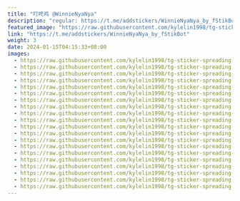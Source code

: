 ```yaml
---
title: "叮咚鸡 @WinnieNyaNya"
description: "regular: https://t.me/addstickers/WinnieNyaNya_by_fStikBot"
featured_image: "https://raw.githubusercontent.com/kylelin1998/tg-sticker-spreading-worldwide-images/main/img/777b5f96-9fa9-4b34-a2e1-b1804e443ec9.jpg"
link: "https://t.me/addstickers/WinnieNyaNya_by_fStikBot"
weight: 3
date: 2024-01-15T04:15:33+08:00
images:
  - https://raw.githubusercontent.com/kylelin1998/tg-sticker-spreading-worldwide-images/main/img/777b5f96-9fa9-4b34-a2e1-b1804e443ec9.jpg
  - https://raw.githubusercontent.com/kylelin1998/tg-sticker-spreading-worldwide-images/main/img/8f237214-aa32-4b34-b204-ae4bd5ba73b8.jpg
  - https://raw.githubusercontent.com/kylelin1998/tg-sticker-spreading-worldwide-images/main/img/a21f7c14-f76b-4bd5-9458-8fed5f2d0e82.jpg
  - https://raw.githubusercontent.com/kylelin1998/tg-sticker-spreading-worldwide-images/main/img/2899c3e5-c596-4f37-bcef-25f931c874e0.jpg
  - https://raw.githubusercontent.com/kylelin1998/tg-sticker-spreading-worldwide-images/main/img/1ea259ac-cca0-4666-9029-b2a02d174c00.jpg
  - https://raw.githubusercontent.com/kylelin1998/tg-sticker-spreading-worldwide-images/main/img/a884cf44-1206-4ca9-b137-712acb8c9b2e.jpg
  - https://raw.githubusercontent.com/kylelin1998/tg-sticker-spreading-worldwide-images/main/img/487d1c43-6258-41f4-8476-9b3ae4691fbd.jpg
  - https://raw.githubusercontent.com/kylelin1998/tg-sticker-spreading-worldwide-images/main/img/78bc4962-498c-42f6-ac0a-4ccb60176fa1.jpg
  - https://raw.githubusercontent.com/kylelin1998/tg-sticker-spreading-worldwide-images/main/img/48acc1bd-aeaf-4643-a0a7-1c4c9863a259.jpg
  - https://raw.githubusercontent.com/kylelin1998/tg-sticker-spreading-worldwide-images/main/img/65d1aac5-b095-45d3-95e0-a0782a1a97da.jpg
  - https://raw.githubusercontent.com/kylelin1998/tg-sticker-spreading-worldwide-images/main/img/ca2dd5ec-fc0e-4170-ae4e-0db0768b07a6.jpg
  - https://raw.githubusercontent.com/kylelin1998/tg-sticker-spreading-worldwide-images/main/img/a34fdfb9-8452-41c6-8670-8bcbcd9b1e58.jpg
  - https://raw.githubusercontent.com/kylelin1998/tg-sticker-spreading-worldwide-images/main/img/0fbff7e9-5cde-44c9-ba7c-709cfdfdf768.jpg
  - https://raw.githubusercontent.com/kylelin1998/tg-sticker-spreading-worldwide-images/main/img/ca9e6fb5-147d-4e02-b307-54a92d1a5caf.jpg
  - https://raw.githubusercontent.com/kylelin1998/tg-sticker-spreading-worldwide-images/main/img/85fd105d-3075-4ccd-b4de-f0e355024db3.jpg
  - https://raw.githubusercontent.com/kylelin1998/tg-sticker-spreading-worldwide-images/main/img/c66cda29-740a-46c3-970a-92474ff1f387.jpg
  - https://raw.githubusercontent.com/kylelin1998/tg-sticker-spreading-worldwide-images/main/img/4e1ceac0-9206-4d67-8e6a-d5134038be8a.jpg
  - https://raw.githubusercontent.com/kylelin1998/tg-sticker-spreading-worldwide-images/main/img/6225871e-59be-4a84-b676-162103f92cbb.jpg
  - https://raw.githubusercontent.com/kylelin1998/tg-sticker-spreading-worldwide-images/main/img/a5d48a9f-e021-40bc-b4fd-855e45eb7711.jpg
  - https://raw.githubusercontent.com/kylelin1998/tg-sticker-spreading-worldwide-images/main/img/dd4b1c85-0de2-4dab-957c-819290df6746.jpg
---
```

